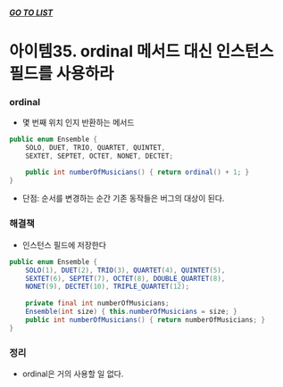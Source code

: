 ##### [GO TO LIST](../README.md)

# 아이템35. ordinal 메서드 대신 인스턴스 필드를 사용하라

### ordinal
- 몇 번째 위치 인지 반환하는 메서드
```java
public enum Ensemble {
    SOLO, DUET, TRIO, QUARTET, QUINTET,
    SEXTET, SEPTET, OCTET, NONET, DECTET;

    public int numberOfMusicians() { return ordinal() + 1; }
}
```
- 단점: 순서를 변경하는 순간 기존 동작들은 버그의 대상이 된다.

### 해결책
- 인스턴스 필드에 저장한다
```java
public enum Ensemble {
    SOLO(1), DUET(2), TRIO(3), QUARTET(4), QUINTET(5),
    SEXTET(6), SEPTET(7), OCTET(8), DOUBLE_QUARTET(8),
    NONET(9), DECTET(10), TRIPLE_QUARTET(12);
    
    private final int numberOfMusicians;
    Ensemble(int size) { this.numberOfMusicians = size; }
    public int numberOfMusicians() { return numberOfMusicians; }
}
```

### 정리
- ordinal은 거의 사용할 일 없다.
